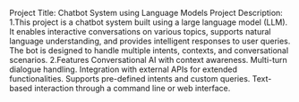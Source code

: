 Project Title: Chatbot System using Language Models
Project Description:
1.This project is a chatbot system built using a large language model (LLM). It enables interactive conversations on various topics, supports natural language understanding, and provides intelligent responses to user queries. The bot is designed to handle multiple intents, contexts, and conversational scenarios.
2.Features
Conversational AI with context awareness.
Multi-turn dialogue handling.
Integration with external APIs for extended functionalities.
Supports pre-defined intents and custom queries.
Text-based interaction through a command line or web interface.
